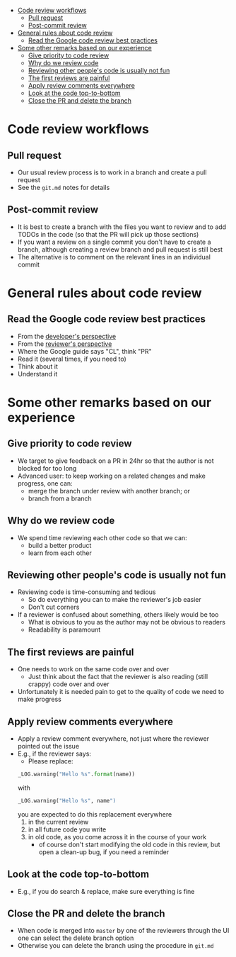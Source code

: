 <!--ts-->
   * [Code review workflows](documentation/notes/code_review.md#code-review-workflows)
      * [Pull request](documentation/notes/code_review.md#pull-request)
      * [Post-commit review](documentation/notes/code_review.md#post-commit-review)
   * [General rules about code review](documentation/notes/code_review.md#general-rules-about-code-review)
      * [Read the Google code review best practices](documentation/notes/code_review.md#read-the-google-code-review-best-practices)
   * [Some other remarks based on our experience](documentation/notes/code_review.md#some-other-remarks-based-on-our-experience)
      * [Give priority to code review](documentation/notes/code_review.md#give-priority-to-code-review)
      * [Why do we review code](documentation/notes/code_review.md#why-do-we-review-code)
      * [Reviewing other people's code is usually not fun](documentation/notes/code_review.md#reviewing-other-peoples-code-is-usually-not-fun)
      * [The first reviews are painful](documentation/notes/code_review.md#the-first-reviews-are-painful)
      * [Apply review comments everywhere](documentation/notes/code_review.md#apply-review-comments-everywhere)
      * [Look at the code top-to-bottom](documentation/notes/code_review.md#look-at-the-code-top-to-bottom)
      * [Close the PR and delete the branch](documentation/notes/code_review.md#close-the-pr-and-delete-the-branch)

<!-- Added by: saggese, at: Sat Oct 19 19:38:37 EDT 2019 -->

<!--te-->

# Code review workflows 

## Pull request
- Our usual review process is to work in a branch and create a pull request
- See the `git.md` notes for details

## Post-commit review
- It is best to create a branch with the files you want to review and to add
  TODOs in the code (so that the PR will pick up those sections)
- If you want a review on a single commit you don't have to create a branch,
  although creating a review branch and pull request is still best
- The alternative is to comment on the relevant lines in an individual commit 

# General rules about code review

## Read the Google code review best practices
- From the [developer's perspective](https://google.github.io/eng-practices/review/developer)
- From the [reviewer's perspective](https://google.github.io/eng-practices/review/reviewer)
- Where the Google guide says "CL", think "PR" 
- Read it (several times, if you need to)
- Think about it
- Understand it

# Some other remarks based on our experience

## Give priority to code review
- We target to give feedback on a PR in 24hr so that the author is not blocked
  for too long
- Advanced user: to keep working on a related changes and make progress, one can:
    - merge the branch under review with another branch; or
    - branch from a branch

## Why do we review code
- We spend time reviewing each other code so that we can:
    - build a better product
    - learn from each other

## Reviewing other people's code is usually not fun
- Reviewing code is time-consuming and tedious
    - So do everything you can to make the reviewer's job easier
    - Don't cut corners
- If a reviewer is confused about something, others likely would be too
    - What is obvious to you as the author may not be obvious to readers
    - Readability is paramount

## The first reviews are painful
- One needs to work on the same code over and over
    - Just think about the fact that the reviewer is also reading (still crappy)
      code over and over
- Unfortunately it is needed pain to get to the quality of code we need to make
  progress

## Apply review comments everywhere
- Apply a review comment everywhere, not just where the reviewer pointed out
  the issue
- E.g., if the reviewer says:
    - Please replace:
	```python
	_LOG.warning("Hello %s".format(name))
	```
  with
	```python
    _LOG.warning("Hello %s", name")
	```
  you are expected to do this replacement everywhere
    1) in the current review
    2) in all future code you write
    3) in old code, as you come across it in the course of your work 
        - of course don't start modifying the old code in this review, but open
          a clean-up bug, if you need a reminder

## Look at the code top-to-bottom
- E.g., if you do search & replace, make sure everything is fine

## Close the PR and delete the branch
- When code is merged into `master` by one of the reviewers through the UI one
  can select the delete branch option
- Otherwise you can delete the branch using the procedure in `git.md`
